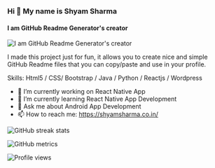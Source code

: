 ### Hi 👋 My name is Shyam Sharma
#### I am GitHub Readme Generator's creator
![I am GitHub Readme Generator's creator](https://arturssmirnovs.github.io/github-profile-readme-generator/images/banner.png)

I made this project just for fun, it allows you to create nice and simple GitHub Readme files that you can copy/paste and use in your profile.

Skills: Html5 / CSS/ Bootstrap / Java / Python / Reactjs / Wordpress 

- 🔭 I’m currently working on React Native App 
- 🌱 I’m currently learning React Native App Development 
- 💬 Ask me about Android App Development 
- 📫 How to reach me: https://shyamsharma.co.in/ 

![GitHub streak stats](https://github-readme-streak-stats.herokuapp.com/?user=Shyam3000)

![GitHub metrics](https://metrics.lecoq.io/Shyam3000)  

![Profile views](https://gpvc.arturio.dev/Shyam3000)  
